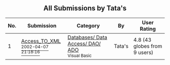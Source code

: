 ﻿<div align="center">

## All Submissions by Tata's

</div>

No.  | Submission | Category | By   | User Rating
---- | ---------- | -------- | ---- | -----------
1 | [Access\_TO\_XML<br /><sup>2002-04-07 21:18:16</sup>](https://github.com/Planet-Source-Code/tata-s-access-to-xml__1-33542) | [Databases/ Data Access/ DAO/ ADO<br /><sup>Visual Basic</sup>](../ByCategory/databases-data-access-dao-ado__1-6.md) | Tata's | 4.8 (43 globes from 9 users)
